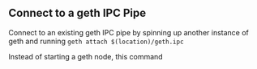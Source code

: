 ## Connect to a geth IPC Pipe

Connect to an existing geth IPC pipe by spinning up another instance of geth and running `geth attach $(location)/geth.ipc`

Instead of starting a geth node, this command 
